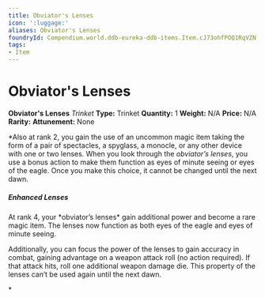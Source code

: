 ```yaml
---
title: Obviator's Lenses
icon: ':luggage:'
aliases: Obviator's Lenses
foundryId: Compendium.world.ddb-eureka-ddb-items.Item.cJ73ohfPOQ1RqVZN
tags:
- Item
---
```


# Obviator's Lenses

**Obviator's Lenses**
_Trinket_
**Type:** Trinket
**Quantity:** 1
**Weight:** N/A
**Price:** N/A
**Rarity:** 
**Attunement:** None

*Also at rank 2, you gain the use of an uncommon magic item taking the form of a pair of spectacles, a spyglass, a monocle, or any other device with one or two lenses. When you look through the *obviator’s lenses*, you use a bonus action to make them function as eyes of minute seeing or eyes of the eagle. Once you make this choice, it cannot be changed until the next dawn.
<h5>Enhanced Lenses</h5>
<p>At rank 4, your *obviator’s lenses* gain additional power and become a rare magic item. The lenses now function as both eyes of the eagle and eyes of minute seeing.

Additionally, you can focus the power of the lenses to gain accuracy in combat, gaining advantage on a weapon attack roll (no action required). If that attack hits, roll one additional weapon damage die. This property of the lenses can’t be used again until the next dawn.</p>*